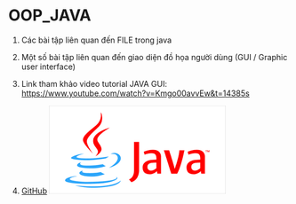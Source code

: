 # OOP_JAVA

1. Các bài tập liên quan đến FILE trong java

2. Một số bài tập liên quan đến giao diện đồ họa người dùng (GUI / Graphic user interface)

3. Link tham khảo video tutorial JAVA GUI: https://www.youtube.com/watch?v=Kmgo00avvEw&t=14385s
4. [GitHub](http://github.com)
![alt tag](https://github.com/NguyenHuuNhan1912/NguyenHuuNhan1912/blob/main/i13.png)
